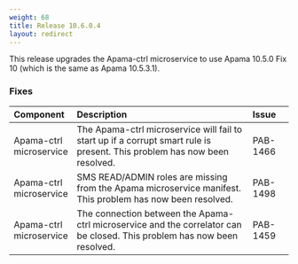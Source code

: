 ```yaml
---
weight: 68
title: Release 10.6.0.4
layout: redirect
---
```


This release upgrades the Apama-ctrl microservice to use Apama 10.5.0 Fix 10 (which is the same as Apama 10.5.3.1).

### Fixes

<table>
<colgroup>
    <col style="width: 15%;">
    <col style="width: 70%;">
    <col style="width: 15%;">
</colgroup>
<thead>
<tr>
<th style="text-align:left">Component</th>
<th style="text-align:left">Description</th>
<th style="text-align:left">Issue</th>
</tr>
</thead>
<tbody>
<tr>
<td style="text-align:left">Apama-ctrl microservice</td>
<td style="text-align:left">The Apama-ctrl microservice will fail to start up if a corrupt smart rule is present. This problem has now been resolved.</td>
<td style="text-align:left">PAB-1466</td>
</tr>
<tr>
<td style="text-align:left">Apama-ctrl microservice</td>
<td style="text-align:left">SMS READ/ADMIN roles are missing from the Apama microservice manifest. This problem has now been resolved.</td>
<td style="text-align:left">PAB-1498</td>
</tr>
<tr>
<td style="text-align:left">Apama-ctrl microservice</td>
<td style="text-align:left">The connection between the Apama-ctrl microservice and the correlator can be closed. This problem has now been resolved.</td>
<td style="text-align:left">PAB-1459</td>
</tr>
</tbody>
</table>



